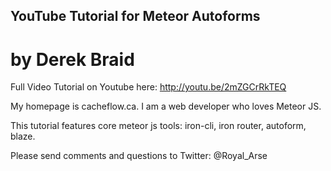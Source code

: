 ## YouTube Tutorial for Meteor Autoforms

# by Derek Braid 

Full Video Tutorial on Youtube here: http://youtu.be/2mZGCrRkTEQ

My homepage is cacheflow.ca.  I am a web developer who loves Meteor JS.  

This tutorial features core meteor js tools: iron-cli, iron router, autoform, blaze.

Please send comments and questions to Twitter: @Royal_Arse 